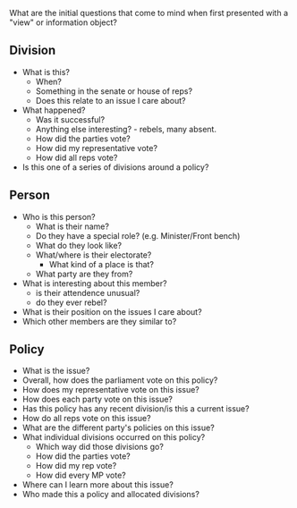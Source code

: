 What are the initial questions that come to mind when first presented with a "view" or information object?

## Division

* What is this?
    * When?
    * Something in the senate or house of reps?
    * Does this relate to an issue I care about?
* What happened?
    * Was it successful?
    * Anything else interesting? - rebels, many absent.
    * How did the parties vote?
    * How did my representative vote?
    * How did all reps vote?
* Is this one of a series of divisions around a policy?


## Person

* Who is this person?
    * What is their name?
    * Do they have a special role? (e.g. Minister/Front bench)
    * What do they look like?
    * What/where is their electorate?
        * What kind of a place is that?
    * What party are they from?
* What is interesting about this member?
    - is their attendence unusual?
    - do they ever rebel?
* What is their position on the issues I care about?
* Which other members are they similar to?


## Policy

* What is the issue?
* Overall, how does the parliament vote on this policy?
* How does my representative vote on this issue?
* How does each party vote on this issue?
* Has this policy has any recent division/is this a current issue?
* How do all reps vote on this issue?
* What are the different party's policies on this issue?
* What individual divisions occurred on this policy?
    * Which way did those divisions go?
    * How did the parties vote?
    * How did my rep vote?
    * How did every MP vote?
* Where can I learn more about this issue?
* Who made this a policy and allocated divisions?
